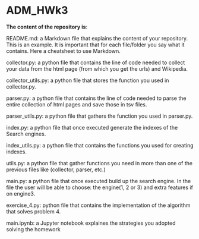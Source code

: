 # ADM_HWk3
**The content of the repository is**:

README.md: a Markdown file that explains the content of your repository. This is an example. It is important that for each file/folder you say what it contains. Here a cheatsheet to use Markdown.

collector.py: a python file that contains the line of code needed to collect your data from the html page (from which you get the urls) and Wikipedia.

collector_utils.py: a python file that stores the function you used in collector.py.

parser.py: a python file that contains the line of code needed to parse the entire collection of html pages and save those in tsv files.

parser_utils.py: a python file that gathers the function you used in parser.py.

index.py: a python file that once executed generate the indexes of the Search engines.

index_utils.py: a python file that contains the functions you used for creating indexes.

utils.py: a python file that gather functions you need in more than one of the previous files like (collector, parser, etc.)

main.py: a python file that once executed build up the search engine. In the file the user will be able to choose: the engine(1, 2 or 3) and extra features if on engine3.

exercise_4.py: python file that contains the implementation of the algorithm that solves problem 4.

main.ipynb: a Jupyter notebook explaines the strategies you adopted solving the homework
